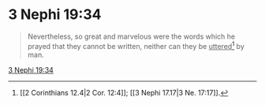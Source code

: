 # 3 Nephi 19:34

> Nevertheless, so great and marvelous were the words which he prayed that they cannot be written, neither can they be <u>uttered</u>[^a] by man.

[3 Nephi 19:34](https://www.churchofjesuschrist.org/study/scriptures/bofm/3-ne/19?lang=eng&id=p34#p34)


[^a]: [[2 Corinthians 12.4|2 Cor. 12:4]]; [[3 Nephi 17.17|3 Ne. 17:17]].  
